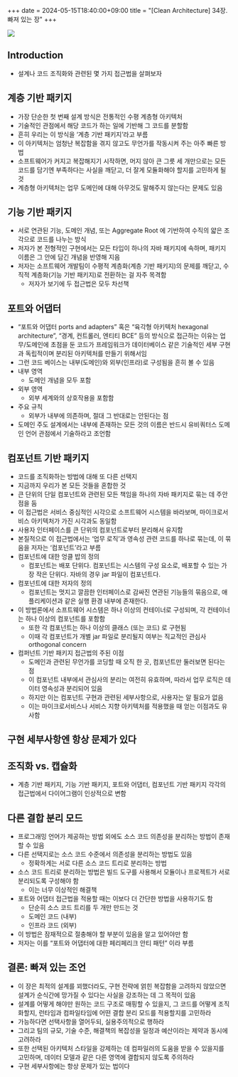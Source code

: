 +++ 
date = 2024-05-15T18:40:00+09:00
title = "[Clean Architecture] 34장. 빠져 있는 장"
+++

![](/images/books/clean-architecture/cover.jpg)

## Introduction

- 설계나 코드 조직화와 관련된 몇 가지 접근법을 살펴보자

## 계층 기반 패키지

- 가장 단순한 첫 번째 설계 방식은 전통적인 수평 계층형 아키텍처
- 기술적인 관점에서 해당 코드가 하는 일에 기반해 그 코드를 분할함
- 흔히 우리는 이 방식을 ‘계층 기반 패키지’라고 부름
- 이 아키텍처는 엄청난 복잡함을 겪지 않고도 무언가를 작동시켜 주는 아주 빠른 방법
- 소프트웨어가 커지고 복잡해지기 시작하면, 머지 않아 큰 그릇 세 개만으로는 모든 코드를 담기엔 부족하다는 사실을 깨닫고, 더 잘게 모듈화해야 할지를 고민하게 될 것
- 계층형 아키텍처는 업무 도메인에 대해 아무것도 말해주지 않는다는 문제도 있음

## 기능 기반 패키지

- 서로 연관된 기능, 도메인 개념, 또는 Aggregate Root 에 기반하여 수직의 얇은 조각으로 코드를 나누는 방식
- 저자가 본 전형적인 구현에서는 모든 타입이 하나의 자바 패키지에 속하며, 패키지 이름은 그 안에 담긴 개념을 반영해 지음
- 저자는 소프트웨어 개발팀이 수평적 계층화(계층 기반 패키지)의 문제를 깨닫고, 수직적 계층화(기능 기반 패키지)로 전환하는 걸 자주 목격함
  - 저자가 보기에 두 접근법은 모두 차선책

## 포트와 어댑터

- “포트와 어댑터 ports and adapters” 혹은 “육각형 아키텍처 hexagonal architecture”, “경계, 컨트롤러, 엔티티 BCE” 등의 방식으로 접근하는 이유는 업무/도메인에 초점을 둔 코드가 프레임워크가 데이터베이스 같은 기술적인 세부 구현과 독립적이며 분리된 아키텍처를 만들기 위해서임
- 그런 코드 베이스는 내부(도메인)와 외부(인프라)로 구성됨을 흔히 볼 수 있음
- 내부 영역
  - 도메인 개념을 모두 포함
- 외부 영역
  - 외부 세계와의 상호작용을 포함함
- 주요 규칙
  - 외부가 내부에 의존하며, 절대 그 반대로는 안된다는 점
- 도메인 주도 설계에서는 내부에 존재하는 모든 것의 이름은 반드시 유비쿼터스 도메인 언어 관점에서 기술하라고 조언함

## 컴포넌트 기반 패키지

- 코드를 조직화하는 방법에 대해 또 다른 선택지
- 지금까지 우리가 본 모든 것들을 혼합한 것
- 큰 단위의 단일 컴포넌트와 관련된 모든 책임을 하나의 자바 패키지로 묶는 데 주안점을 둠
- 이 접근법은 서비스 중심적인 시각으로 소프트웨어 시스템을 바라보며, 마이크로서비스 아키텍처가 가진 시각과도 동일함
- 사용자 인터페이스를 큰 단위의 컴포넌트로부터 분리해서 유지함
- 본질적으로 이 접근법에서는 ‘업무 로직’과 영속성 관련 코드를 하나로 묶는데, 이 묶음을 저자는 ‘컴포넌트’라고 부름
- 컴포넌트에 대한 엉클 밥의 정의
  - 컴포넌트는 배포 단위다. 컴포넌트는 시스템의 구성 요소로, 배포할 수 있는 가장 작은 단위다. 자바의 경우 jar 파일이 컴포넌트다.
- 컴포넌트에 대한 저자의 정의
  - 컴포넌트는 멋지고 깔끔한 인터페이스로 감싸진 연관된 기능들의 묶음으로, 애플리케이션과 같은 실행 환경 내부에 존재한다.
- 이 방법론에서 소프트웨어 시스템은 하나 이상의 컨테이너로 구성되며, 각 컨테이너는 하나 이상의 컴포넌트를 포함함
  - 또한 각 컴포넌트는 하나 이상의 클래스 (또는 코드) 로 구현됨
  - 이때 각 컴포넌트가 개별 jar 파일로 분리될지 여부는 직교적인 관심사 orthogonal concern
- 컴퍼넌트 기반 패키지 접근법의 주된 이점
  - 도메인과 관련된 무언가를 코딩할 때 오직 한 곳, 컴포넌트만 둘러보면 된다는 점
  - 이 컴포넌트 내부에서 관심사의 분리는 여전히 유효하며, 따라서 업무 로직은 데이터 영속성과 분리되어 있음
  - 하지만 이는 컴포넌트 구현과 관련된 세부사항으로, 사용자는 알 필요가 없음
  - 이는 마이크로서비스나 서비스 지향 아키텍처를 적용했을 때 얻는 이점과도 유사함

## 구현 세부사항엔 항상 문제가 있다

## 조직화 vs. 캡슐화

- 계층 기반 패키지, 기능 기반 패키지, 포트와 어댑터, 컴포넌트 기반 패키지 각각의 접근법에서 다이어그램이 인상적으로 변함

## 다른 결합 분리 모드

- 프로그래밍 언어가 제공하는 방법 외에도 소스 코드 의존성을 분리하는 방법이 존재할 수 있음
- 다른 선택지로는 소스 코드 수준에서 의존성을 분리하는 방법도 있음
  - 정확하게는 서로 다른 소스 코드 트리로 분리하는 방법
- 소스 코드 트리로 분리하는 방법은 빌드 도구를 사용해서 모듈이나 프로젝트가 서로 분리되도록 구성해야 함
  - 이는 너무 이상적인 해결책
- 포트와 어댑터 접근법을 적용할 때는 이보다 더 간단한 방법을 사용하기도 함
  - 단순히 소스 코드 트리를 두 개만 만드는 것
  - 도메인 코드 (내부)
  - 인프라 코드 (외부)
- 이 방법은 잠재적으로 절충해야 할 부분이 있음을 알고 있어야만 함
- 저자는 이를 “포트와 어댑터에 대한 페리페리크 안티 패턴” 이라 부름

## 결론: 빠져 있는 조언

- 이 장은 최적의 설계를 꾀했더라도, 구현 전략에 얽힌 복잡함을 고려하지 않았으면 설계가 순식간에 망가질 수 있다는 사실을 강조하는 데 그 목적이 있음
- 설계를 어떻게 해야만 원하는 코드 구조로 매핑할 수 있을지, 그 코드를 어떻게 조직화할지, 런타임과 컴파일타임에 어떤 결합 분리 모드를 적용할지를 고민하라
- 가능하다면 선택사항을 열어두되, 실용주의적으로 행하라
- 그리고 팀의 규모, 기술 수준, 해결책의 복잡성을 일정과 예산이라는 제약과 동시에 고려하라
- 또한 선택된 아키텍처 스타일을 강제하는 데 컴파일러의 도움을 받을 수 있을지를 고민하며, 데이터 모델과 같은 다른 영역에 결합되지 않도록 주의하라
- 구현 세부사항에는 항상 문제가 있는 법이다
